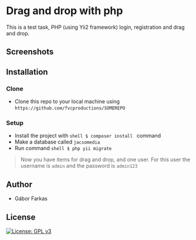 # Drag and drop with php
This is a test task, PHP (using Yii2 framework) login, registration and drag and drop.
## Screenshots

## Installation

### Clone

- Clone this repo to your local machine using `https://github.com/fvcproductions/SOMEREPO`

### Setup
- Install the project with ```shell $ composer install ``` command
- Make a database called `jacsomedia`
- Run command ```shell $ php yii migrate ```

> Now you have items for drag and drop, and one user.
> For this user the username is `admin` and the password is `admin123`


## Author
* Gábor Farkas
## License
[![License: GPL v3](https://img.shields.io/badge/License-GPLv3-blue.svg)](https://www.gnu.org/licenses/gpl-3.0)
